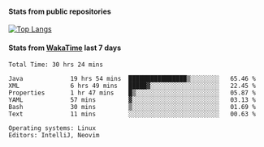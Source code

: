 #### Stats from public repositories

[![Top Langs](https://github-readme-stats.vercel.app/api/top-langs/?username=hyoghurt&layout=compact&exclude_repo=multiserver,docker_compose&langs_count=6)](https://github.com/anuraghazra/github-readme-stats)

#### Stats from [WakaTime](https://wakatime.com/@hyoghurt) last 7 days
<!--START_SECTION:waka-->

```text
Total Time: 30 hrs 24 mins

Java             19 hrs 54 mins  ████████████████▒░░░░░░░░   65.46 %
XML              6 hrs 49 mins   █████▓░░░░░░░░░░░░░░░░░░░   22.45 %
Properties       1 hr 47 mins    █▒░░░░░░░░░░░░░░░░░░░░░░░   05.87 %
YAML             57 mins         ▓░░░░░░░░░░░░░░░░░░░░░░░░   03.13 %
Bash             30 mins         ▒░░░░░░░░░░░░░░░░░░░░░░░░   01.69 %
Text             11 mins         ░░░░░░░░░░░░░░░░░░░░░░░░░   00.63 %

Operating systems: Linux
Editors: IntelliJ, Neovim
```

<!--END_SECTION:waka-->
